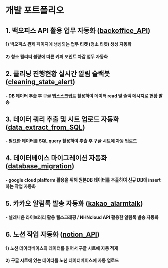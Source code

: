 # 개발 포트폴리오

## 1. 백오피스 API 활용 업무 자동화 ([backoffice_API](https://github.com/taeeek7/dev_portfolio/tree/master/backoffice_API))
#### 1) 백오피스 관제 페이지에 생성되는 업무 티켓 (청소 티켓) 생성 자동화
#### 2) 청소 퀄리티 불량에 따른 키퍼 포인트 차감 업무 자동화

## 2. 클리닝 진행현황 실시간 알림 슬랙봇 ([cleaning_state_alert](https://github.com/taeeek7/dev_portfolio/tree/master/cleaning_state_alert))
#### - DB 데이터 추출 후 구글 앱스스크립트 활용하여 데이터 read 및 슬랙 메시지로 현황 발송

## 3. 데이터 쿼리 추출 및 시트 업로드 자동화 ([data_extract_from_SQL](https://github.com/taeeek7/dev_portfolio/tree/master/data_extract_from_SQL))
#### - 필요한 데이터를 SQL query 활용하여 추출 후 구글 시트에 자동 업로드

## 4. 데이터베이스 마이그레이션 자동화 ([database_migration](https://github.com/taeeek7/dev_portfolio/tree/master/database_migration))
#### - google cloud platform 활용을 위해 원본DB 데이터를 추출하여 신규 DB에 insert하는 작업 자동화

## 5. 카카오 알림톡 발송 자동화 ([kakao_alarmtalk](https://github.com/taeeek7/dev_portfolio/tree/master/kakao_alarmtalk))
#### - 셀레니움 라이브러리 활용 웹스크래핑 / NHNcloud API 활용한 알림톡 발송 자동화

## 6. 노션 작업 자동화 ([notion_API](https://github.com/taeeek7/dev_portfolio/tree/master/notion_API))
#### 1) 노션 데이터베이스의 데이터를 읽어서 구글 시트에 자동 적재
#### 2) 구글 시트에 있는 데이터를 노션 데이터베이스에 자동 업로드
